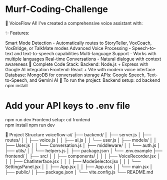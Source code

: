# Murf-Coding-Challenge

🎉 VoiceFlow AI! I've created a comprehensive voice assistant with: 

✨ Features:

Smart Mode Detection - Automatically routes to StoryTeller, VoxCoach, VoxBridge, or TalkMate modes
Advanced Voice Processing - Speech-to-text and text-to-speech capabilities
Multi-language Support - Works with multiple languages
Real-time Conversations - Natural dialogue with context awareness 🔧 Complete Code Stack:
Backend: Node.js + Express with Google AI integration
Frontend: React + Vite with modern voice interface
Database: MongoDB for conversation storage
APIs: Google Speech, Text-to-Speech, and Gemini AI 🚀 To run the project:
Backend setup:
cd backend
npm install
# Add your API keys to .env file
npm run dev
Frontend setup:
cd frontend  
npm install
npm run dev

📁 Project Structure
voiceflow-ai/
├── backend/
│   ├── server.js
│   ├── routes/
│   │   ├── voice.js
│   │   ├── ai.js
│   │   └── user.js
│   ├── models/
│   │   ├── User.js
│   │   └── Conversation.js
│   ├── middleware/
│   │   └── auth.js
│   ├── utils/
│   │   └── helpers.js
│   ├── package.json
│   └── .env.example
├── frontend/
│   ├── src/
│   │   ├── components/
│   │   │   ├── VoiceRecorder.jsx
│   │   │   ├── ChatInterface.jsx
│   │   │   ├── ModeSelector.jsx
│   │   │   └── SettingsPanel.jsx
│   │   ├── App.jsx
│   │   ├── App.css
│   │   └── main.jsx
│   ├── public/
│   ├── package.json
│   └── vite.config.js
└── README.md
